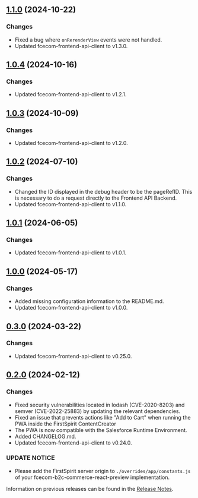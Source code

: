 ## [1.1.0](https://github.com/e-Spirit/fcecom-b2c-commerce-react-preview/compare/v1.0.4...v1.1.0) (2024-10-22)

### Changes

* Fixed a bug where `onRerenderView` events were not handled.
* Updated fcecom-frontend-api-client to v1.3.0.

## [1.0.4](https://github.com/e-Spirit/fcecom-b2c-commerce-react-preview/compare/v1.0.3...v1.0.4) (2024-10-16)

### Changes

* Updated fcecom-frontend-api-client to v1.2.1.

## [1.0.3](https://github.com/e-Spirit/fcecom-b2c-commerce-react-preview/compare/v1.0.2...v1.0.3) (2024-10-09)

### Changes

* Updated fcecom-frontend-api-client to v1.2.0.

## [1.0.2](https://github.com/e-Spirit/fcecom-b2c-commerce-react-preview/compare/v1.0.1...v1.0.2) (2024-07-10)

### Changes

* Changed the ID displayed in the debug header to be the pageRefID. This is necessary to do a request directly to the Frontend API Backend.
* Updated fcecom-frontend-api-client to v1.1.0.

## [1.0.1](https://github.com/e-Spirit/fcecom-b2c-commerce-react-preview/compare/v1.0.0...v1.0.1) (2024-06-05)

### Changes

* Updated fcecom-frontend-api-client to v1.0.1.

## [1.0.0](https://github.com/e-Spirit/fcecom-b2c-commerce-react-preview/compare/v0.3.0...v1.0.0) (2024-05-17)

### Changes

* Added missing configuration information to the README.md.
* Updated fcecom-frontend-api-client to v1.0.0.

## [0.3.0](https://github.com/e-Spirit/fcecom-b2c-commerce-react-preview/compare/v0.2.0...v0.3.0) (2024-03-22)

### Changes

* Updated fcecom-frontend-api-client to v0.25.0.

## [0.2.0](https://github.com/e-Spirit/fcecom-b2c-commerce-react-preview/compare/v0.1.3...v0.2.0) (2024-02-12)

### Changes
* Fixed security vulnerabilities located in lodash (CVE-2020-8203) and semver (CVE-2022-25883) by updating the relevant dependencies.
* Fixed an issue that prevents actions like "Add to Cart" when running the PWA inside the FirstSpirit ContentCreator
* The PWA is now compatible with the Salesforce Runtime Environment.
* Added CHANGELOG.md.
* Updated fcecom-frontend-api-client to v0.24.0.

### UPDATE NOTICE
* Please add the FirstSpirit server origin to `./overrides/app/constants.js` of your fcecom-b2c-commerce-react-preview implementation.

Information on previous releases can be found in the [Release Notes](https://docs.e-spirit.com/ecom/fsconnect-com/FirstSpirit_Connect_for_Commerce_Releasenotes_EN.html).
